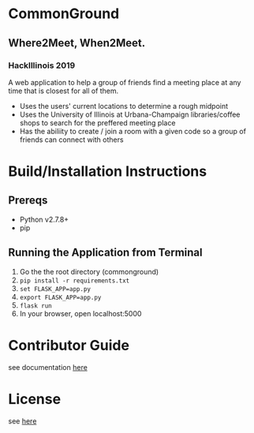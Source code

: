 # CommonGround
## Where2Meet, When2Meet.
### HackIllinois 2019
A web application to help a group of friends find a meeting place at any time that is closest for all of them.
- Uses the users' current locations to determine a rough midpoint
- Uses the University of Illinois at Urbana-Champaign libraries/coffee shops to search for the preffered meeting place
- Has the abiliity to create / join a room with a given code so a group of friends can connect with others

# Build/Installation Instructions
## Prereqs
- Python v2.7.8+
- pip

## Running the Application from Terminal
1. Go the the root directory (commonground)
2. `pip install -r requirements.txt`
3. `set FLASK_APP=app.py`
4. `export FLASK_APP=app.py`
5. `flask run`
6. In your browser, open localhost:5000

# Contributor Guide
see documentation [here](CONTRIBUTORS.md)

# License
see [here](LICENSE)
